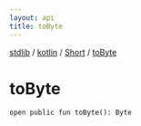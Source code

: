 ```yaml
---
layout: api
title: toByte
---
```

[stdlib](../../index.md) / [kotlin](../index.md) / [Short](index.md) / [toByte](toByte.md)

# toByte

```
open public fun toByte(): Byte
```
